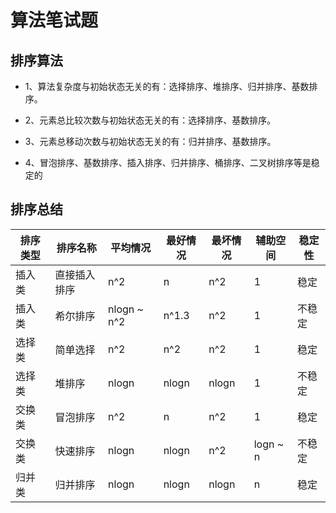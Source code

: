 # 算法笔试题

## 排序算法

- 1、算法复杂度与初始状态无关的有：选择排序、堆排序、归并排序、基数排序。

- 2、元素总比较次数与初始状态无关的有：选择排序、基数排序。

- 3、元素总移动次数与初始状态无关的有：归并排序、基数排序。

- 4、冒泡排序、基数排序、插入排序、归并排序、桶排序、二叉树排序等是稳定的

## 排序总结

| 排序类型 | 排序名称 | 平均情况 | 最好情况 | 最坏情况 | 辅助空间 | 稳定性 |
| ------ | ------ | ------ | ------ | ------ | ------ | ------ |
| 插入类 | 直接插入排序 | n^2 | n | n^2 | 1 | 稳定 |
| 插入类 | 希尔排序 | nlogn ~ n^2 | n^1.3 | n^2 | 1 | 不稳定 |
| 选择类 | 简单选择 | n^2 | n^2 | n^2 | 1 | 稳定 |
| 选择类 | 堆排序 | nlogn | nlogn | nlogn | 1 | 不稳定 |
| 交换类 | 冒泡排序 | n^2 | n | n^2 | 1 | 稳定 |
| 交换类 | 快速排序 | nlogn | nlogn | n^2 | logn ~ n | 不稳定 |
| 归并类 | 归并排序 | nlogn | nlogn | nlogn | n | 稳定 |